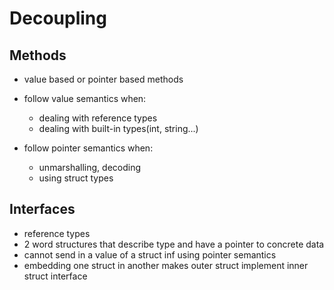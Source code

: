 # Decoupling

## Methods
- value based or pointer based methods
- follow value semantics when:
  - dealing with reference types
  - dealing with built-in types(int, string...)

- follow pointer semantics when:
  - unmarshalling, decoding
  - using struct types

## Interfaces
- reference types
- 2 word structures that describe type and have a pointer to concrete data
- cannot send in a value of a struct inf using pointer semantics
- embedding one struct in another makes outer struct implement inner struct interface

